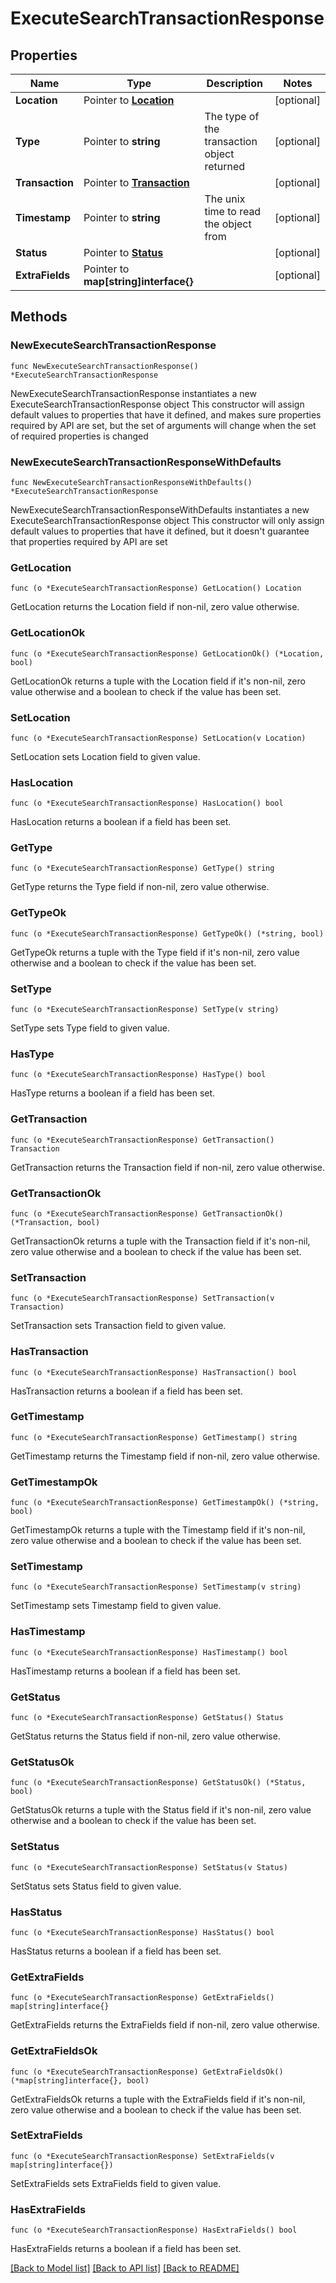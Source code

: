 # ExecuteSearchTransactionResponse

## Properties

Name | Type | Description | Notes
------------ | ------------- | ------------- | -------------
**Location** | Pointer to [**Location**](Location.md) |  | [optional] 
**Type** | Pointer to **string** | The type of the transaction object returned | [optional] 
**Transaction** | Pointer to [**Transaction**](Transaction.md) |  | [optional] 
**Timestamp** | Pointer to **string** | The unix time to read the object from | [optional] 
**Status** | Pointer to [**Status**](Status.md) |  | [optional] 
**ExtraFields** | Pointer to **map[string]interface{}** |  | [optional] 

## Methods

### NewExecuteSearchTransactionResponse

`func NewExecuteSearchTransactionResponse() *ExecuteSearchTransactionResponse`

NewExecuteSearchTransactionResponse instantiates a new ExecuteSearchTransactionResponse object
This constructor will assign default values to properties that have it defined,
and makes sure properties required by API are set, but the set of arguments
will change when the set of required properties is changed

### NewExecuteSearchTransactionResponseWithDefaults

`func NewExecuteSearchTransactionResponseWithDefaults() *ExecuteSearchTransactionResponse`

NewExecuteSearchTransactionResponseWithDefaults instantiates a new ExecuteSearchTransactionResponse object
This constructor will only assign default values to properties that have it defined,
but it doesn't guarantee that properties required by API are set

### GetLocation

`func (o *ExecuteSearchTransactionResponse) GetLocation() Location`

GetLocation returns the Location field if non-nil, zero value otherwise.

### GetLocationOk

`func (o *ExecuteSearchTransactionResponse) GetLocationOk() (*Location, bool)`

GetLocationOk returns a tuple with the Location field if it's non-nil, zero value otherwise
and a boolean to check if the value has been set.

### SetLocation

`func (o *ExecuteSearchTransactionResponse) SetLocation(v Location)`

SetLocation sets Location field to given value.

### HasLocation

`func (o *ExecuteSearchTransactionResponse) HasLocation() bool`

HasLocation returns a boolean if a field has been set.

### GetType

`func (o *ExecuteSearchTransactionResponse) GetType() string`

GetType returns the Type field if non-nil, zero value otherwise.

### GetTypeOk

`func (o *ExecuteSearchTransactionResponse) GetTypeOk() (*string, bool)`

GetTypeOk returns a tuple with the Type field if it's non-nil, zero value otherwise
and a boolean to check if the value has been set.

### SetType

`func (o *ExecuteSearchTransactionResponse) SetType(v string)`

SetType sets Type field to given value.

### HasType

`func (o *ExecuteSearchTransactionResponse) HasType() bool`

HasType returns a boolean if a field has been set.

### GetTransaction

`func (o *ExecuteSearchTransactionResponse) GetTransaction() Transaction`

GetTransaction returns the Transaction field if non-nil, zero value otherwise.

### GetTransactionOk

`func (o *ExecuteSearchTransactionResponse) GetTransactionOk() (*Transaction, bool)`

GetTransactionOk returns a tuple with the Transaction field if it's non-nil, zero value otherwise
and a boolean to check if the value has been set.

### SetTransaction

`func (o *ExecuteSearchTransactionResponse) SetTransaction(v Transaction)`

SetTransaction sets Transaction field to given value.

### HasTransaction

`func (o *ExecuteSearchTransactionResponse) HasTransaction() bool`

HasTransaction returns a boolean if a field has been set.

### GetTimestamp

`func (o *ExecuteSearchTransactionResponse) GetTimestamp() string`

GetTimestamp returns the Timestamp field if non-nil, zero value otherwise.

### GetTimestampOk

`func (o *ExecuteSearchTransactionResponse) GetTimestampOk() (*string, bool)`

GetTimestampOk returns a tuple with the Timestamp field if it's non-nil, zero value otherwise
and a boolean to check if the value has been set.

### SetTimestamp

`func (o *ExecuteSearchTransactionResponse) SetTimestamp(v string)`

SetTimestamp sets Timestamp field to given value.

### HasTimestamp

`func (o *ExecuteSearchTransactionResponse) HasTimestamp() bool`

HasTimestamp returns a boolean if a field has been set.

### GetStatus

`func (o *ExecuteSearchTransactionResponse) GetStatus() Status`

GetStatus returns the Status field if non-nil, zero value otherwise.

### GetStatusOk

`func (o *ExecuteSearchTransactionResponse) GetStatusOk() (*Status, bool)`

GetStatusOk returns a tuple with the Status field if it's non-nil, zero value otherwise
and a boolean to check if the value has been set.

### SetStatus

`func (o *ExecuteSearchTransactionResponse) SetStatus(v Status)`

SetStatus sets Status field to given value.

### HasStatus

`func (o *ExecuteSearchTransactionResponse) HasStatus() bool`

HasStatus returns a boolean if a field has been set.

### GetExtraFields

`func (o *ExecuteSearchTransactionResponse) GetExtraFields() map[string]interface{}`

GetExtraFields returns the ExtraFields field if non-nil, zero value otherwise.

### GetExtraFieldsOk

`func (o *ExecuteSearchTransactionResponse) GetExtraFieldsOk() (*map[string]interface{}, bool)`

GetExtraFieldsOk returns a tuple with the ExtraFields field if it's non-nil, zero value otherwise
and a boolean to check if the value has been set.

### SetExtraFields

`func (o *ExecuteSearchTransactionResponse) SetExtraFields(v map[string]interface{})`

SetExtraFields sets ExtraFields field to given value.

### HasExtraFields

`func (o *ExecuteSearchTransactionResponse) HasExtraFields() bool`

HasExtraFields returns a boolean if a field has been set.


[[Back to Model list]](../README.md#documentation-for-models) [[Back to API list]](../README.md#documentation-for-api-endpoints) [[Back to README]](../README.md)


